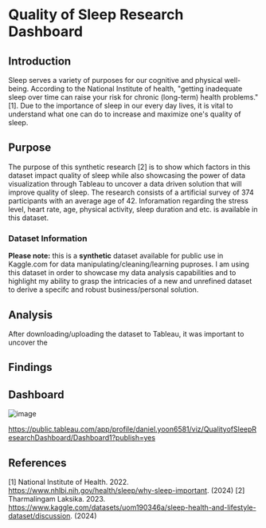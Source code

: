 # Quality of Sleep Research Dashboard

## Introduction
Sleep serves a variety of purposes for our cognitive and physical well-being. According to the National Institute of health, "getting inadequate sleep over time can raise your risk for chronic (long-term) health problems." [1]. Due to the importance of sleep in our every day lives, it is vital to understand what one can do to increase and maximize one's quality of sleep. 

## Purpose
The purpose of this synthetic research [2] is to show which factors in this dataset impact quality of sleep while also showcasing the power of data visualization through Tableau to uncover a data driven solution that will improve quality of sleep. The research consists of a artificial survey of 374 participants with an average age of 42. Inforamation regarding the stress level, heart rate, age, physical activity, sleep duration and etc. is available in this dataset.

### Dataset Information
**Please note:** this is a **synthetic** dataset available for public use in Kaggle.com for data manipulating/cleaning/learning puproses. I am using this dataset in order to showcase my data analysis capabilities and to highlight my ability to grasp the intricacies of a new and unrefined dataset to derive a specifc and robust business/personal solution.

## Analysis
After downloading/uploading the dataset to Tableau, it was important to uncover the 

## Findings

## Dashboard

![image](https://github.com/dyoon11/Quality-Of-Sleep-Analysis/assets/147287123/18482a6b-c1d4-48e3-ab17-c016295f1b4e)

https://public.tableau.com/app/profile/daniel.yoon6581/viz/QualityofSleepResearchDashboard/Dashboard1?publish=yes

## References
[1] National Institute of Health. 2022. https://www.nhlbi.nih.gov/health/sleep/why-sleep-important. (2024)
[2] Tharmalingam Laksika. 2023. https://www.kaggle.com/datasets/uom190346a/sleep-health-and-lifestyle-dataset/discussion. (2024)
